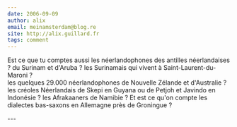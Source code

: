 ```yaml
---
date: 2006-09-09
author: alix
email: meinamsterdam@blog.re
site: http://alix.guillard.fr
tags: comment
---
```


<p>Est ce que tu comptes aussi les néerlandophones des antilles néerlandaises ? du Surinam et d'Aruba ? les Surinamais qui vivent à Saint-Laurent-du-Maroni ? <br />
les quelques 29.000 néerlandophones de Nouvelle Zélande et d'Australie ? les créoles Néerlandais de Skepi en Guyana ou de Petjoh et Javindo en Indonésie ? les Afrakaaners de Namibie ? Et est ce qu'on compte les dialectes bas-saxons en Allemagne près de Groningue ?</p>
---